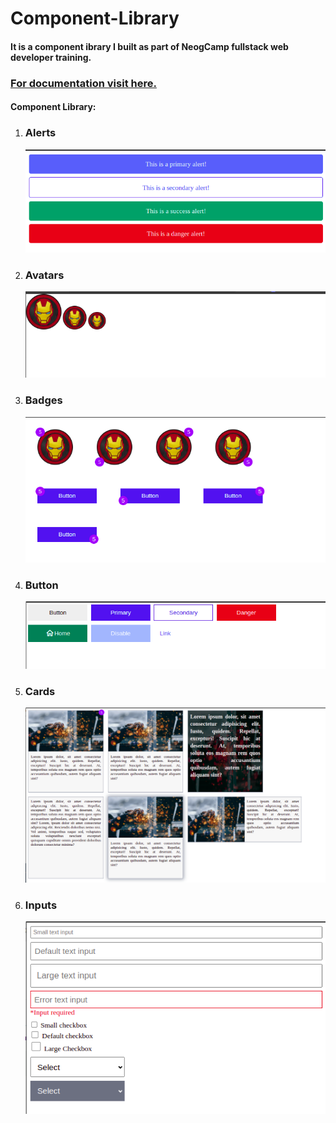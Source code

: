 # Component-Library

#### It is a component ibrary I built as part of NeogCamp fullstack web developer training.

### [For documentation visit here.](https://simple-cl.netlify.app/)

#### Component Library:

1. ### Alerts
   ![Alert](alerts.png)
   
1. ### Avatars
   ![Avatar](avatars.png)
   
1. ### Badges
   ![Badge](badges.png)

1. ### Button
   ![Button](buttons.png)
   
1. ### Cards
   ![Card](cards.png)
   
1. ### Inputs
   ![Input](inputs.png)
